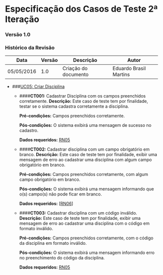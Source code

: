 # **Especificação dos Casos de Teste 2ª Iteração**

### **Versão 1.0**

### Histórico da Revisão
Data|Versão|Descrição|Autor
-----|------|---------|-------
05/05/2016|1.0|Criação do documento| Eduardo Brasil Martins

* ###[UC05: Criar Disciplina](https://github.com/vitornere/partiuformar/wiki/UC05---Criar-Disciplina)

  * ####**CT001:** Cadastrar Disciplina com os campos preenchidos corretamente.
    **Descrição:** Este caso de teste tem por finalidade, testar se o sistema cadastra corretamente a disciplina.

    **Pré-condições:** Campos preenchidos corretamente.

    **Pós-condições:** O sistema exibirá uma mensagem de sucesso no cadastro.

    **Dados requeridos:** [RN05](https://github.com/vitornere/partiuformar/wiki/Regras-de-Neg%C3%B3cio#disciplinas)

  * ####**CT002:** Cadastrar disciplina com um campo obrigatório em branco.
    **Descrição:** Este caso de teste tem por finalidade, exibir uma mensagem de erro ao cadastrar uma disciplina com algum campo obrigatório em branco.

    **Pré-condições:** Campos preenchidos corretamente, com algum campo obrigatório em branco.

    **Pós-condições:** O sistema exibirá uma mensagem informando que o(s) campo(s) não pode ficar em branco.

    **Dados requeridos:** [[RN06](https://github.com/vitornere/partiuformar/wiki/Regras-de-Neg%C3%B3cio#disciplinas)]

  * ####**CT003:** Cadastrar disciplina com um código inválido.
    **Descrição:** Este caso de teste tem por finalidade, exibir uma mensagem de erro ao cadastrar uma disciplina com o código em formato inválido.

    **Pré-condições:** Campos preenchidos corretamente, com o código da disciplina em formato inválido.

    **Pós-condições:** O sistema exibirá uma mensagem informando erro no preenchimento do código da disciplina.

    **Dados requeridos:** [RN05](https://github.com/vitornere/partiuformar/wiki/Regras-de-Neg%C3%B3cio#disciplinas)




